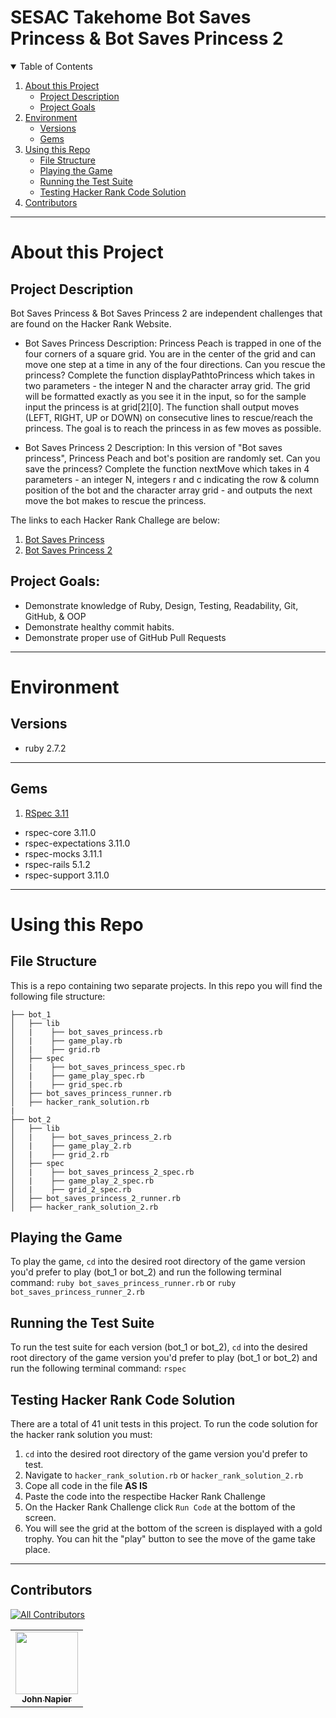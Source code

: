 # SESAC Takehome Bot Saves Princess & Bot Saves Princess 2


<details open="open">
  <summary>Table of Contents</summary>
  <ol>
  <li>
      <a href="#about-this-project">About this Project</a>
      <ul>
        <li><a href="#project-description">Project Description</a></li>
        <li><a href="#project-goals">Project Goals</a></li>
      </ul>
    </li>
    <li>
      <a href="#environment">Environment</a>
      <ul>
        <li><a href="#versions">Versions</a></li>
        <li><a href="#gems">Gems</a></li>
        </li>
      </ul>
    </li>
    <li>
      <a href="#using-this-repo">Using this Repo</a>
      <ul>
        <li><a href="#file-structure">File Structure</a></li>
        <li><a href="#playing-the-game">Playing the Game</a></li>
        <li><a href="#running-the-test-suite">Running the Test Suite</a></li>
        <li><a href="#testing-hacker-rank-code-solution">Testing Hacker Rank Code Solution</a></li>
        </li>
      </ul>
    </li>
    <li>
      <a href="#contributors">Contributors</a>
    </li>
  </ol>
</details>

----------

# About this Project 

## Project Description

Bot Saves Princess & Bot Saves Princess 2 are independent challenges that are found on the Hacker Rank Website.
- Bot Saves Princess Description: Princess Peach is trapped in one of the four corners of a square grid. You are in the center of the grid and can move one step at a time in any of the four directions. Can you rescue the princess? Complete the function displayPathtoPrincess which takes in two parameters - the integer N and the character array grid. The grid will be formatted exactly as you see it in the input, so for the sample input the princess is at grid[2][0]. The function shall output moves (LEFT, RIGHT, UP or DOWN) on consecutive lines to rescue/reach the princess. The goal is to reach the princess in as few moves as possible. 

- Bot Saves Princess 2 Description: In this version of "Bot saves princess", Princess Peach and bot's position are randomly set. Can you save the princess? Complete the function nextMove which takes in 4 parameters - an integer N, integers r and c indicating the row & column position of the bot and the character array grid - and outputs the next move the bot makes to rescue the princess.

The links to each Hacker Rank Challege are below:
1. [Bot Saves Princess](https://www.hackerrank.com/challenges/saveprincess)
2. [Bot Saves Princess 2](https://www.hackerrank.com/challenges/saveprincess2)


## Project Goals:

- Demonstrate knowledge of Ruby, Design, Testing, Readability, Git, GitHub, & OOP
- Demonstrate healthy commit habits.
- Demonstrate proper use of GitHub Pull Requests

----------

# Environment

## Versions

- ruby 2.7.2

----------

## Gems

1. [RSpec 3.11](https://rubygems.org/gems/rspec/versions/3.11.0)
- rspec-core 3.11.0
- rspec-expectations 3.11.0
- rspec-mocks 3.11.1
- rspec-rails 5.1.2
- rspec-support 3.11.0

----------

# Using this Repo

## File Structure
This is a repo containing two separate projects. In this repo you will find the following file structure: 
```
├── bot_1
│   ├── lib
│   |    ├── bot_saves_princess.rb
│   |    ├── game_play.rb
│   |    ├── grid.rb
│   ├── spec
│   |    ├── bot_saves_princess_spec.rb
│   |    ├── game_play_spec.rb
│   |    ├── grid_spec.rb
│   ├── bot_saves_princess_runner.rb
│   ├── hacker_rank_solution.rb
|
├── bot_2
│   ├── lib
│   |    ├── bot_saves_princess_2.rb
│   |    ├── game_play_2.rb
│   |    ├── grid_2.rb
│   ├── spec
│   |    ├── bot_saves_princess_2_spec.rb
│   |    ├── game_play_2_spec.rb
│   |    ├── grid_2_spec.rb
│   ├── bot_saves_princess_2_runner.rb
│   ├── hacker_rank_solution_2.rb
```

## Playing the Game 
To play the game, ```cd``` into the desired root directory of the game version you'd prefer to play (bot_1 or bot_2) and run the following terminal command: `ruby bot_saves_princess_runner.rb` or `ruby bot_saves_princess_runner_2.rb`

## Running the Test Suite
To run the test suite for each version (bot_1 or bot_2), ```cd``` into the desired root directory of the game version you'd prefer to play (bot_1 or bot_2) and run the following terminal command: `rspec` 

## Testing Hacker Rank Code Solution
There are a total of 41 unit tests in this project. To run the code solution for the hacker rank solution you must:
1. ```cd``` into the desired root directory of the game version you'd prefer to test.
2. Navigate to ```hacker_rank_solution.rb``` or ```hacker_rank_solution_2.rb```
3. Cope all code in the file **AS IS**
4. Paste the code into the respectibe Hacker Rank Challenge
5. On the Hacker Rank Challenge click ```Run Code``` at the bottom of the screen.
6. You will see the grid at the bottom of the screen is displayed with a gold trophy. You can hit the "play" button to see the move of the game take place.

----------

## Contributors 

<!-- ALL-CONTRIBUTORS-BADGE:START - Do not remove or modify this section -->
[![All Contributors](https://img.shields.io/badge/all_contributors-1-blue.svg?style=flat-square)](#contributors-)
<!-- ALL-CONTRIBUTORS-BADGE:END -->

<!-- ALL-CONTRIBUTORS-LIST:START - Do not remove or modify this section -->
<!-- prettier-ignore-start -->
<!-- markdownlint-disable -->
<table>
  <tr>
    <td align="center"><a href="https://github.com/JCNapier"><img src="https://avatars.githubusercontent.com/u/81737385?v=4?s=100" width="100px;" alt=""/><br /><sub><b>John Napier</b></sub></a><br /><a href="https://github.com/JCNapier/bot_saves_princess/commits?author=JCNapier" </a></td>

</table>

<!-- markdownlint-restore -->
<!-- prettier-ignore-end -->

<!-- ALL-CONTRIBUTORS-LIST:END -->
